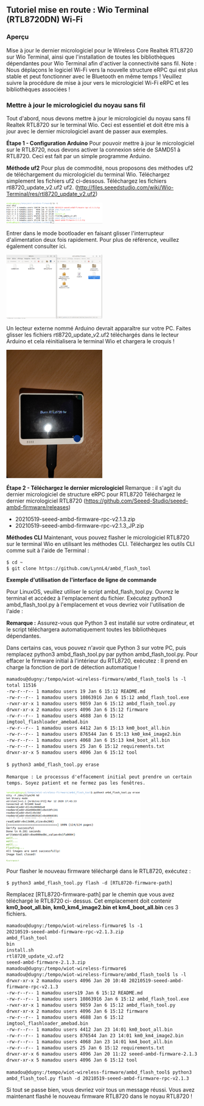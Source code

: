 ## Tutoriel  mise en route : Wio Terminal (RTL8720DN) Wi-Fi

### Aperçu
Mise à jour le dernier micrologiciel pour le Wireless Core Realtek RTL8720 sur Wio Terminal, ainsi
que l'installation de toutes les bibliothèques dépendantes pour Wio Terminal afin d'activer la
connectivité sans fil.
Note :
Nous déplaçons le logiciel Wi-Fi vers la nouvelle structure eRPC qui est plus stable et peut
fonctionner avec le Bluetooth en même temps ! Veuillez suivre la procédure de mise à jour vers le
micrologiciel Wi-Fi eRPC et les bibliothèques associées !

### Mettre à jour le micrologiciel du noyau sans fil
Tout d'abord, nous devons mettre à jour le micrologiciel du noyau sans fil Realtek RTL8720 sur le
terminal Wio. Ceci est essentiel et doit être mis à jour avec le dernier micrologiciel avant de passer
aux exemples.

**Étape 1 - Configuration Arduino**
Pour pouvoir mettre à jour le micrologiciel sur le RTL8720, nous devons activer la connexion série
de SAMD51 à RTL8720. Ceci est fait par un simple programme Arduino.

**Méthode uf2**
Pour plus de commodité, nous proposons des méthodes uf2 de téléchargement du micrologiciel du
terminal Wio. Téléchargez simplement les fichiers uf2 ci-dessous.
Téléchargez les fichiers rtl8720_update_v2.uf2 uf2. (http://files.seeedstudio.com/wiki/Wio-Terminal/res/rtl8720_update_v2.uf2)



 <img alt="WIOT rtl" src="https://github.com/madou-sow/Tutoriel-mise-en-route-Wio-Terminal-Wi-Fi/blob/main/images/rtl8720.png" width=50% height=50%  title="WIOT rtl"/>


Entrer dans le mode bootloader en faisant glisser l'interrupteur d'alimentation deux fois rapidement.
Pour plus de référence, veuillez également consulter ici.

 <img alt="WIOT rtl" src="https://github.com/madou-sow/Tutoriel-mise-en-route-Wio-Terminal-Wi-Fi/blob/main/images/glisser2.png" width=50% height=50%  title="WIOT rtl"/>


Un lecteur externe nommé Arduino devrait apparaître sur votre PC. Faites glisser les fichiers
rtl8720_update_v2.uf2 téléchargés dans le lecteur Arduino et cela réinitialisera le terminal Wio et
chargera le croquis !


 <img alt="WIOT rtl" src="https://github.com/madou-sow/Tutoriel-mise-en-route-Wio-Terminal-Wi-Fi/blob/main/images/misajwio.jpg" width=50% height=50%  title="WIOT rtl"/>

**Étape 2 - Téléchargez le dernier micrologiciel**
Remarque : il s'agit du dernier micrologiciel de structure eRPC pour RTL8720
Téléchargez le dernier micrologiciel RTL8720 (https://github.com/Seeed-Studio/seeed-ambd-firmware/releases)
- 20210519-seeed-ambd-firmware-rpc-v2.1.3.zip
- 20210519-seeed-ambd-firmware-rpc-v2.1.3_JP.zip

**Méthodes CLI**
Maintenant, vous pouvez flasher le micrologiciel RTL8720 sur le terminal Wio en utilisant les
méthodes CLI.
Téléchargez les outils CLI comme suit à l'aide de Terminal :
```
$ cd ~
$ git clone https://github.com/LynnL4/ambd_flash_tool
```
**Exemple d'utilisation de l'interface de ligne de commande**

Pour LinuxOS, veuillez utiliser le script ambd_flash_tool.py.
Ouvrez le terminal et accédez à l'emplacement du fichier. Exécutez python3 ambd_flash_tool.py à
l'emplacement et vous devriez voir l'utilisation de l'aide :

**Remarque :** Assurez-vous que Python 3 est installé sur votre ordinateur, et le script téléchargera
automatiquement toutes les bibliothèques dépendantes.

Dans certains cas, vous pouvez n'avoir que Python 3 sur votre PC, puis remplacez python3
ambd_flash_tool.py par python ambd_flash_tool.py.
Pour effacer le firmware initial à l'intérieur du RTL8720, exécutez :
Il prend en charge la fonction de port de détection automatique !

```
mamadou@dugny:/tempo/wiot-wireless-firmware/ambd_flash_tool$ ls -l
total 11516
-rw-r--r-- 1 mamadou users 19 Jan 6 15:12 README.md
-rw-r--r-- 1 mamadou users 10863916 Jan 6 15:12 ambd_flash_tool.exe
-rwxr-xr-x 1 mamadou users 9859 Jan 6 15:12 ambd_flash_tool.py
drwxr-xr-x 2 mamadou users 4096 Jan 6 15:12 firmware
-rw-r--r-- 1 mamadou users 4688 Jan 6 15:12 imgtool_flashloader_amebad.bin
-rw-r--r-- 1 mamadou users 4412 Jan 6 15:13 km0_boot_all.bin
-rw-r--r-- 1 mamadou users 876544 Jan 6 15:13 km0_km4_image2.bin
-rw-r--r-- 1 mamadou users 4068 Jan 6 15:13 km4_boot_all.bin
-rw-r--r-- 1 mamadou users 25 Jan 6 15:12 requirements.txt
drwxr-xr-x 5 mamadou users 4096 Jan 6 15:12 tool

$ python3 ambd_flash_tool.py erase

Remarque : Le processus d'effacement initial peut prendre un certain temps. Soyez patient et ne fermez pas les fenêtres.
```

<img alt="WIOT rtl" src="https://github.com/madou-sow/Tutoriel-mise-en-route-Wio-Terminal-Wi-Fi/blob/main/images/erase1.png" width=70% height=70%  title="WIOT rtl"/>

 <img alt="WIOT rtl" src="https://github.com/madou-sow/Tutoriel-mise-en-route-Wio-Terminal-Wi-Fi/blob/main/images/erase2.png" width=70% height=70%  title="WIOT rtl"/>

Pour flasher le nouveau firmware téléchargé dans le RTL8720, exécutez :
```
$ python3 ambd_flash_tool.py flash -d [RTL8720-firmware-path]
```
 Remplacez [RTL8720-firmware-path] par le chemin que vous avez téléchargé le RTL8720 ci-
dessus.
Cet emplacement doit contenir **km0_boot_all.bin, km0_km4_image2.bin et km4_boot_all.bin**
ces 3 fichiers.

```
mamadou@dugny:/tempo/wiot-wireless-firmware$ ls -1
20210519-seeed-ambd-firmware-rpc-v2.1.3.zip
ambd_flash_tool
bin
install.sh
rtl8720_update_v2.uf2
seeed-ambd-firmware-2.1.3.zip
mamadou@dugny:/tempo/wiot-wireless-firmware$
mamadou@dugny:/tempo/wiot-wireless-firmware/ambd_flash_tool$ ls -l
drwxr-xr-x 2 mamadou users 4096 Jan 20 10:48 20210519-seeed-ambd-firmware-rpc-v2.1.3
-rw-r--r-- 1 mamadou users19 Jan 6 15:12 README.md
-rw-r--r-- 1 mamadou users 10863916 Jan 6 15:12 ambd_flash_tool.exe
-rwxr-xr-x 1 mamadou users 9859 Jan 6 15:12 ambd_flash_tool.py
drwxr-xr-x 2 mamadou users 4096 Jan 6 15:12 firmware
-rw-r--r-- 1 mamadou users 4688 Jan 6 15:12 imgtool_flashloader_amebad.bin
-rw-r--r-- 1 mamadou users 4412 Jan 23 14:01 km0_boot_all.bin
-rw-r--r-- 1 mamadou users 876544 Jan 23 14:01 km0_km4_image2.bin
-rw-r--r-- 1 mamadou users 4068 Jan 23 14:01 km4_boot_all.bin
-rw-r--r-- 1 mamadou users 25 Jan 6 15:12 requirements.txt
drwxr-xr-x 6 mamadou users 4096 Jan 20 11:22 seeed-ambd-firmware-2.1.3
drwxr-xr-x 5 mamadou users 4096 Jan 6 15:12 tool

mamadou@dugny:/tempo/wiot-wireless-firmware/ambd_flash_tool$ python3 ambd_flash_tool.py flash -d 20210519-seeed-ambd-firmware-rpc-v2.1.3

```
Si tout se passe bien, vous devriez voir tous un message réussi. Vous avez maintenant flashé le
nouveau firmware RTL8720 dans le noyau RTL8720 !
